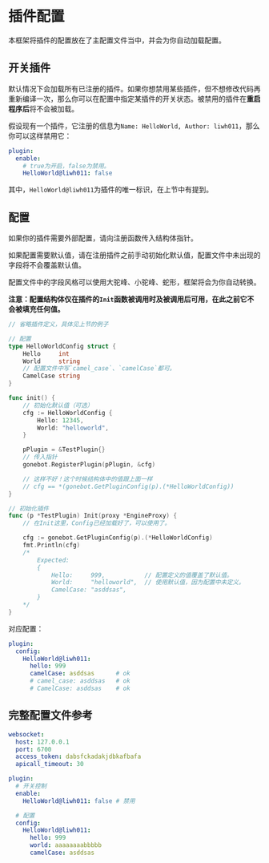 # 插件配置
本框架将插件的配置放在了主配置文件当中，并会为你自动加载配置。

## 开关插件
默认情况下会加载所有已注册的插件。如果你想禁用某些插件，但不想修改代码再重新编译一次，那么你可以在配置中指定某插件的开关状态。被禁用的插件在**重启程序后**将不会被加载。

假设现有一个插件，它注册的信息为`Name: HelloWorld, Author: liwh011`，那么你可以这样禁用它：
```yaml
plugin:
  enable:
    # true为开启，false为禁用。
    HelloWorld@liwh011: false
```
其中，`HelloWorld@liwh011`为插件的唯一标识，在上节中有提到。


## 配置
如果你的插件需要外部配置，请向注册函数传入结构体指针。

如果配置需要默认值，请在注册插件之前手动初始化默认值，配置文件中未出现的字段将不会覆盖默认值。

配置文件中的字段风格可以使用大驼峰、小驼峰、蛇形，框架将会为你自动转换。

**注意：配置结构体仅在插件的`Init`函数被调用时及被调用后可用，在此之前它不会被填充任何值。**

```go
// 省略插件定义，具体见上节的例子

// 配置
type HelloWorldConfig struct {
    Hello     int
    World     string
    // 配置文件中写`camel_case`、`camelCase`都可。
    CamelCase string
}

func init() {
    // 初始化默认值（可选）
    cfg := HelloWorldConfig {
        Hello: 12345,
        World: "helloworld",
    }

    pPlugin = &TestPlugin{}
    // 传入指针
    gonebot.RegisterPlugin(pPlugin, &cfg)

    // 这样不好！这个时候结构体中的值跟上面一样
    // cfg == *(gonebot.GetPluginConfig(p).(*HelloWorldConfig))
}

// 初始化插件
func (p *TestPlugin) Init(proxy *EngineProxy) {
    // 在Init这里，Config已经加载好了，可以使用了。

    cfg := gonebot.GetPluginConfig(p).(*HelloWorldConfig)
    fmt.Println(cfg)
    /*  
        Expected:
        {
            Hello:     999,           // 配置定义的值覆盖了默认值。
            World:     "helloworld",  // 使用默认值，因为配置中未定义。
            CamelCase: "asddsas",
        }
    */
}
```

对应配置：
```yaml
plugin:
  config:
    HelloWorld@liwh011:
      hello: 999
      camelCase: asddsas      # ok
      # camel_case: asddsas   # ok
      # CamelCase: asddsas    # ok
```

## 完整配置文件参考
```yaml
websocket:
  host: 127.0.0.1
  port: 6700
  access_token: dabsfckadakjdbkafbafa
  apicall_timeout: 30

plugin:
  # 开关控制
  enable:
    HelloWorld@liwh011: false # 禁用

  # 配置
  config:
    HelloWorld@liwh011:
      hello: 999
      world: aaaaaaaabbbbb
      camelCase: asddsas
```